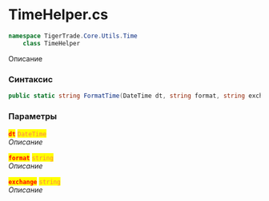 
# TimeHelper.cs
```csharp
namespace TigerTrade.Core.Utils.Time  
    class TimeHelper
```

Описание

### Синтаксис
```csharp
public static string FormatTime(DateTime dt, string format, string exchange)
```

### Параметры  
<mark style="color:red;">**`dt`**</mark> <mark style="color:coral;">`DateTime`</mark>  
 *Описание*  
  
<mark style="color:red;">**`format`**</mark> <mark style="color:coral;">`string`</mark>  
 *Описание*  
  
<mark style="color:red;">**`exchange`**</mark> <mark style="color:coral;">`string`</mark>  
 *Описание*  
  

                    
                    